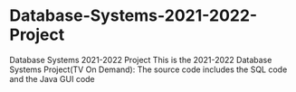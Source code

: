 # Database-Systems-2021-2022-Project
Database Systems 2021-2022 Project
This is the 2021-2022 Database Systems Project(TV On Demand):
The source code includes the SQL code and the Java GUI code
